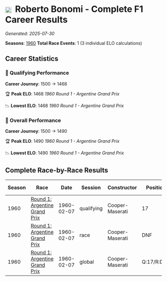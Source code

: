 # <img src="https://upload.wikimedia.org/wikipedia/commons/1/1a/Flag_of_Argentina.svg" alt="Argentina" width="20" height="auto" style="vertical-align: middle; margin-right: 5px;" onerror="this.outerHTML='🇦🇷'; this.style.marginRight='5px';"/> Roberto Bonomi - Complete F1 Career Results

*Generated: 2025-07-30*

**Seasons**: [1960](../results/1960-season-report.md)
**Total Race Events**: 1 (3 individual ELO calculations)

## Career Statistics

### 🏁 Qualifying Performance
**Career Journey**: 1500 → 1468

🏆 **Peak ELO**: 1468
   *1960 Round 1 - Argentine Grand Prix*

📉 **Lowest ELO**: 1468
   *1960 Round 1 - Argentine Grand Prix*

### 🌟 Overall Performance
**Career Journey**: 1500 → 1490

🏆 **Peak ELO**: 1490
   *1960 Round 1 - Argentine Grand Prix*

📉 **Lowest ELO**: 1490
   *1960 Round 1 - Argentine Grand Prix*


## Complete Race-by-Race Results

| Season | Race | Date | Session | Constructor | Position | Starting ELO | ELO Change | Final ELO | Teammate |
|--------|------|------|---------|-------------|----------|--------------|------------|-----------|----------|
| 1960 | [Round 1: Argentine Grand Prix](../results/1960-season-report.md#round-1-argentine-grand-prix) | 1960-02-07 | qualifying | Cooper-Maserati | 17 | 1500 | -32 | 1468 | <img src="https://upload.wikimedia.org/wikipedia/commons/1/1a/Flag_of_Argentina.svg" alt="Argentina" width="20" height="auto" style="vertical-align: middle; margin-right: 5px;" onerror="this.outerHTML='🇦🇷'; this.style.marginRight='5px';"/> Carlos Menditeguy |
| 1960 | [Round 1: Argentine Grand Prix](../results/1960-season-report.md#round-1-argentine-grand-prix) | 1960-02-07 | race | Cooper-Maserati | DNF | 1500 | N/A | 1500 | <img src="https://upload.wikimedia.org/wikipedia/commons/1/1a/Flag_of_Argentina.svg" alt="Argentina" width="20" height="auto" style="vertical-align: middle; margin-right: 5px;" onerror="this.outerHTML='🇦🇷'; this.style.marginRight='5px';"/> Carlos Menditeguy |
| 1960 | [Round 1: Argentine Grand Prix](../results/1960-season-report.md#round-1-argentine-grand-prix) | 1960-02-07 | global | Cooper-Maserati | Q:17/R:DNF | 1500 | -10 | 1490 | <img src="https://upload.wikimedia.org/wikipedia/commons/1/1a/Flag_of_Argentina.svg" alt="Argentina" width="20" height="auto" style="vertical-align: middle; margin-right: 5px;" onerror="this.outerHTML='🇦🇷'; this.style.marginRight='5px';"/> Carlos Menditeguy |
